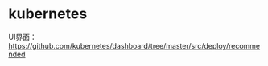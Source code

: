 # kubernetes




UI界面： https://github.com/kubernetes/dashboard/tree/master/src/deploy/recommended


